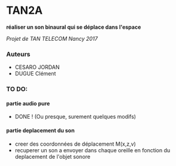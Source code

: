 # TAN2A

**réaliser un son binaural qui se déplace dans l'espace**

*Projet de TAN TELECOM Nancy 2017*

### Auteurs
 - CESARO JORDAN
 - DUGUE Clément
 
### TO DO:

#### partie audio pure
 - DONE ! (Ou presque, surement quelques modifs)

#### partie deplacement du son
 - creer des coordonnées de déplacement M(x,z,v)
 - recuperer un son a envoyer dans chaque oreille en fonction du deplacement de l'objet sonore
